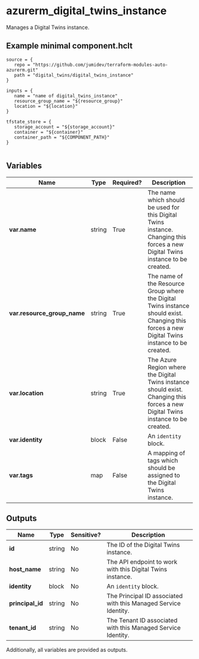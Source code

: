 # azurerm_digital_twins_instance

Manages a Digital Twins instance.

## Example minimal component.hclt

```hcl
source = {
   repo = "https://github.com/jumidev/terraform-modules-auto-azurerm.git" 
   path = "digital_twins/digital_twins_instance" 
}

inputs = {
   name = "name of digital_twins_instance" 
   resource_group_name = "${resource_group}" 
   location = "${location}" 
}

tfstate_store = {
   storage_account = "${storage_account}" 
   container = "${container}" 
   container_path = "${COMPONENT_PATH}" 
}


```

## Variables

| Name | Type | Required? |  Description |
| ---- | ---- | --------- |  ----------- |
| **var.name** | string | True | The name which should be used for this Digital Twins instance. Changing this forces a new Digital Twins instance to be created. | 
| **var.resource_group_name** | string | True | The name of the Resource Group where the Digital Twins instance should exist. Changing this forces a new Digital Twins instance to be created. | 
| **var.location** | string | True | The Azure Region where the Digital Twins instance should exist. Changing this forces a new Digital Twins instance to be created. | 
| **var.identity** | block | False | An `identity` block. | 
| **var.tags** | map | False | A mapping of tags which should be assigned to the Digital Twins instance. | 



## Outputs

| Name | Type | Sensitive? | Description |
| ---- | ---- | --------- | --------- |
| **id** | string | No  | The ID of the Digital Twins instance. | 
| **host_name** | string | No  | The API endpoint to work with this Digital Twins instance. | 
| **identity** | block | No  | An `identity` block. | 
| **principal_id** | string | No  | The Principal ID associated with this Managed Service Identity. | 
| **tenant_id** | string | No  | The Tenant ID associated with this Managed Service Identity. | 

Additionally, all variables are provided as outputs.
